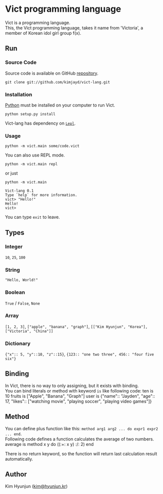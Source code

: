 Vict programming language
====

Vict is a programming language.  
This, the Vict programming language, takes it name from 'Victoria', a member of Korean idol girl group f(x).

Run
----

### Source Code

Source code is available on GitHub [repository](http://github.com/kimjayd/vict-lang).

    git clone git://github.com/kimjayd/vict-lang.git

### Installation

[Python](http://python.org) must be installed on your computer to run Vict. 

    python setup.py install

Vict-lang has dependency on [`Lepl`](http://www.acooke.org/lepl/).

### Usage

    python -m vict.main some/code.vict

You can also use REPL mode.

    python -m vict.main repl

or just
   
    python -m vict.main

    Vict-lang 0.1
    Type `help` for more information.
    vict> "Hello!"
    Hello!
    vict> 

You can type `exit` to leave.

Types
----

### Integer

`10`, `25`, `100`

### String

`"Hello, World!"`

### Boolean

`True` / `False`, `None`

### Array

`[1, 2, 3]`, `["apple", "banana", "graph"]`, `[["Kim Hyunjun", "Korea"], ["Victoria", "China"]]`

### Dictionary

`{"x":: 5, "y"::10, "z"::15}`, `{123:: "one two three", 456:: "four five six"}`

Binding
----

In Vict, there is no way to only assigning, but it exists with binding.  
You can bind literals or method with keyword `is` like following code:
    ten is 10
    fruits is ["Apple", "Banana", "Graph"]
    user is {"name":: "Jayden", "age":: 17, "likes":: ["watching movie", "playing soccer", "playing video games"]}

Method
----

You can define plus function like this: `method arg1 arg2 ... do expr1 expr2 ... end`.  
Following code defines a function calculates the average of two numbers.
    average is method x y do
        ((:+: x y) :/: 2)
    end

There is no return keyword, so the function will return last calculation result automatically.

Author
----

Kim Hyunjun (kim@hyunjun.kr)
